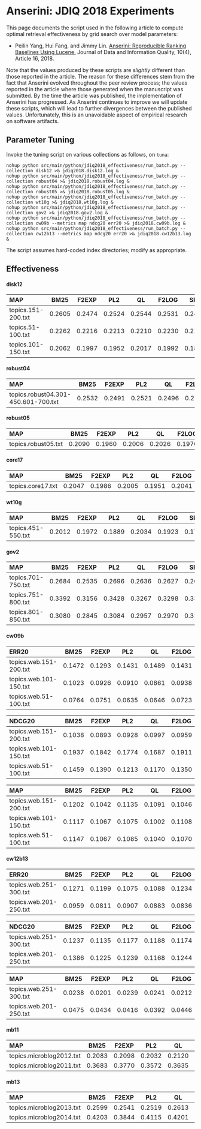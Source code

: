 # Anserini: JDIQ 2018 Experiments

This page documents the script used in the following article to compute optimal retrieval effectiveness by grid search over model parameters:

+ Peilin Yang, Hui Fang, and Jimmy Lin. [Anserini: Reproducible Ranking Baselines Using Lucene.](https://dl.acm.org/citation.cfm?doid=3289400.3239571) Journal of Data and Information Quality, 10(4), Article 16, 2018.

Note that the values produced by these scripts are _slightly_ different than those reported in the article.
The reason for these differences stem from the fact that Anserini evolved throughout the peer review process; the values reported in the article where those generated when the manuscript was submitted.
By the time the article was published, the implementation of Anserini has progressed.
As Anserini continues to improve we will update these scripts, which will lead to further divergences between the published values.
Unfortunately, this is an unavoidable aspect of empirical research on software artifacts.

## Parameter Tuning

Invoke the tuning script on various collections as follows, on `tuna`:

```
nohup python src/main/python/jdiq2018_effectiveness/run_batch.py --collection disk12 >& jdiq2018.disk12.log &
nohup python src/main/python/jdiq2018_effectiveness/run_batch.py --collection robust04 >& jdiq2018.robust04.log &
nohup python src/main/python/jdiq2018_effectiveness/run_batch.py --collection robust05 >& jdiq2018.robust05.log &
nohup python src/main/python/jdiq2018_effectiveness/run_batch.py --collection wt10g >& jdiq2018.wt10g.log &
nohup python src/main/python/jdiq2018_effectiveness/run_batch.py --collection gov2 >& jdiq2018.gov2.log &
nohup python src/main/python/jdiq2018_effectiveness/run_batch.py --collection cw09b --metrics map ndcg20 err20 >& jdiq2018.cw09b.log &
nohup python src/main/python/jdiq2018_effectiveness/run_batch.py --collection cw12b13 --metrics map ndcg20 err20 >& jdiq2018.cw12b13.log &
```

The script assumes hard-coded index directories; modify as appropriate.

## Effectiveness

#### disk12
MAP                                     | BM25      | F2EXP     | PL2       | QL        | F2LOG     | SPL       |
:---------------------------------------|-----------|-----------|-----------|-----------|-----------|-----------|
topics.151-200.txt                      | 0.2605    | 0.2474    | 0.2524    | 0.2544    | 0.2531    | 0.2448    |
topics.51-100.txt                       | 0.2262    | 0.2216    | 0.2213    | 0.2210    | 0.2230    | 0.2189    |
topics.101-150.txt                      | 0.2062    | 0.1997    | 0.1952    | 0.2017    | 0.1992    | 0.1819    |


#### robust04
MAP                                     | BM25      | F2EXP     | PL2       | QL        | F2LOG     | SPL       |
:---------------------------------------|-----------|-----------|-----------|-----------|-----------|-----------|
topics.robust04.301-450.601-700.txt     | 0.2532    | 0.2491    | 0.2521    | 0.2496    | 0.2500    | 0.2502    |


#### robust05
MAP                                     | BM25      | F2EXP     | PL2       | QL        | F2LOG     | SPL       |
:---------------------------------------|-----------|-----------|-----------|-----------|-----------|-----------|
topics.robust05.txt                     | 0.2090    | 0.1960    | 0.2006    | 0.2026    | 0.1976    | 0.1969    |


#### core17
MAP                                     | BM25      | F2EXP     | PL2       | QL        | F2LOG     | SPL       |
:---------------------------------------|-----------|-----------|-----------|-----------|-----------|-----------|
topics.core17.txt                       | 0.2047    | 0.1986    | 0.2005    | 0.1951    | 0.2041    | 0.1981    |


#### wt10g
MAP                                     | BM25      | F2EXP     | PL2       | QL        | F2LOG     | SPL       |
:---------------------------------------|-----------|-----------|-----------|-----------|-----------|-----------|
topics.451-550.txt                      | 0.2012    | 0.1972    | 0.1889    | 0.2034    | 0.1923    | 0.1726    |


#### gov2
MAP                                     | BM25      | F2EXP     | PL2       | QL        | F2LOG     | SPL       |
:---------------------------------------|-----------|-----------|-----------|-----------|-----------|-----------|
topics.701-750.txt                      | 0.2684    | 0.2535    | 0.2696    | 0.2636    | 0.2627    | 0.2687    |
topics.751-800.txt                      | 0.3392    | 0.3156    | 0.3428    | 0.3267    | 0.3298    | 0.3386    |
topics.801-850.txt                      | 0.3080    | 0.2845    | 0.3084    | 0.2957    | 0.2970    | 0.3140    |


#### cw09b
ERR20                                   | BM25      | F2EXP     | PL2       | QL        | F2LOG     | SPL       |
:---------------------------------------|-----------|-----------|-----------|-----------|-----------|-----------|
topics.web.151-200.txt                  | 0.1472    | 0.1293    | 0.1431    | 0.1489    | 0.1431    | 0.1435    |
topics.web.101-150.txt                  | 0.1023    | 0.0926    | 0.0910    | 0.0861    | 0.0938    | 0.0908    |
topics.web.51-100.txt                   | 0.0764    | 0.0751    | 0.0635    | 0.0646    | 0.0723    | 0.0665    |


NDCG20                                  | BM25      | F2EXP     | PL2       | QL        | F2LOG     | SPL       |
:---------------------------------------|-----------|-----------|-----------|-----------|-----------|-----------|
topics.web.151-200.txt                  | 0.1038    | 0.0893    | 0.0928    | 0.0997    | 0.0959    | 0.0931    |
topics.web.101-150.txt                  | 0.1937    | 0.1842    | 0.1774    | 0.1687    | 0.1911    | 0.1762    |
topics.web.51-100.txt                   | 0.1459    | 0.1390    | 0.1213    | 0.1170    | 0.1350    | 0.1232    |


MAP                                     | BM25      | F2EXP     | PL2       | QL        | F2LOG     | SPL       |
:---------------------------------------|-----------|-----------|-----------|-----------|-----------|-----------|
topics.web.151-200.txt                  | 0.1202    | 0.1042    | 0.1135    | 0.1091    | 0.1046    | 0.1131    |
topics.web.101-150.txt                  | 0.1117    | 0.1067    | 0.1075    | 0.1002    | 0.1108    | 0.1066    |
topics.web.51-100.txt                   | 0.1147    | 0.1067    | 0.1085    | 0.1040    | 0.1070    | 0.1077    |


#### cw12b13
ERR20                                   | BM25      | F2EXP     | PL2       | QL        | F2LOG     | SPL       |
:---------------------------------------|-----------|-----------|-----------|-----------|-----------|-----------|
topics.web.251-300.txt                  | 0.1271    | 0.1199    | 0.1075    | 0.1088    | 0.1234    | 0.1090    |
topics.web.201-250.txt                  | 0.0959    | 0.0811    | 0.0907    | 0.0883    | 0.0836    | 0.0905    |


NDCG20                                  | BM25      | F2EXP     | PL2       | QL        | F2LOG     | SPL       |
:---------------------------------------|-----------|-----------|-----------|-----------|-----------|-----------|
topics.web.251-300.txt                  | 0.1237    | 0.1135    | 0.1177    | 0.1188    | 0.1174    | 0.1179    |
topics.web.201-250.txt                  | 0.1386    | 0.1225    | 0.1239    | 0.1168    | 0.1244    | 0.1253    |


MAP                                     | BM25      | F2EXP     | PL2       | QL        | F2LOG     | SPL       |
:---------------------------------------|-----------|-----------|-----------|-----------|-----------|-----------|
topics.web.251-300.txt                  | 0.0238    | 0.0201    | 0.0239    | 0.0241    | 0.0212    | 0.0238    |
topics.web.201-250.txt                  | 0.0475    | 0.0434    | 0.0416    | 0.0392    | 0.0446    | 0.0412    |


#### mb11
MAP                                     | BM25      | F2EXP     | PL2       | QL        | F2LOG     | SPL       |
:---------------------------------------|-----------|-----------|-----------|-----------|-----------|-----------|
topics.microblog2012.txt                | 0.2083    | 0.2098    | 0.2032    | 0.2120    | 0.2018    | 0.2050    |
topics.microblog2011.txt                | 0.3683    | 0.3770    | 0.3572    | 0.3635    | 0.3823    | 0.3601    |


#### mb13
MAP                                     | BM25      | F2EXP     | PL2       | QL        | F2LOG     | SPL       |
:---------------------------------------|-----------|-----------|-----------|-----------|-----------|-----------|
topics.microblog2013.txt                | 0.2599    | 0.2541    | 0.2519    | 0.2613    | 0.2622    | 0.2536    |
topics.microblog2014.txt                | 0.4203    | 0.3844    | 0.4115    | 0.4201    | 0.4104    | 0.4132    |


